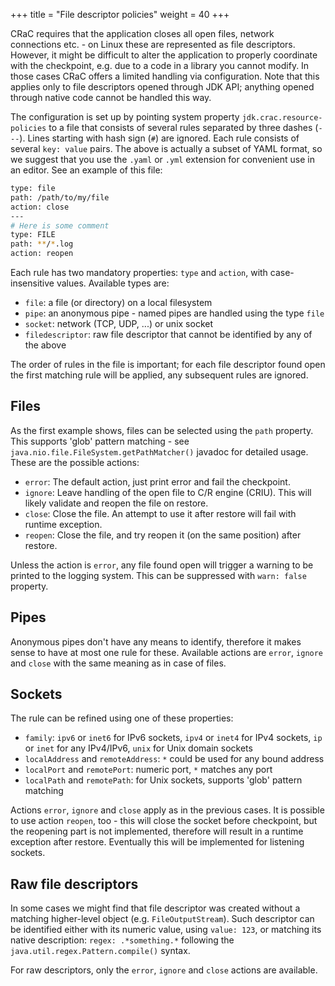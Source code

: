 +++
title = "File descriptor policies"
weight = 40
+++

CRaC requires that the application closes all open files, network connections etc. - on Linux these are represented as file descriptors. However, it might be difficult to alter the application to properly coordinate with the checkpoint, e.g. due to a code in a library you cannot modify. In those cases CRaC offers a limited handling via configuration. Note that this applies only to file descriptors opened through JDK API; anything opened through native code cannot be handled this way.

The configuration is set up by pointing system property `jdk.crac.resource-policies` to a file that consists of several rules separated by three dashes (`---`). Lines starting with hash sign (`#`) are ignored. Each rule consists of several `key: value` pairs. The above is actually a subset of YAML format, so we suggest that you use the `.yaml` or `.yml` extension for convenient use in an editor. See an example of this file:

```sh
type: file
path: /path/to/my/file
action: close
---
# Here is some comment
type: FILE
path: **/*.log
action: reopen
```

Each rule has two mandatory properties: `type` and `action`, with case-insensitive values. Available types are:

* `file`: a file (or directory) on a local filesystem
* `pipe`: an anonymous pipe - named pipes are handled using the type `file`
* `socket`: network (TCP, UDP, ...) or unix socket
* `filedescriptor`: raw file descriptor that cannot be identified by any of the above

The order of rules in the file is important; for each file descriptor found open the first matching rule will be applied, any subsequent rules are ignored.

## Files

As the first example shows, files can be selected using the `path` property. This supports 'glob' pattern matching - see `java.nio.file.FileSystem.getPathMatcher()` javadoc for detailed usage.
These are the possible actions:

* `error`: The default action, just print error and fail the checkpoint.
* `ignore`: Leave handling of the open file to C/R engine (CRIU). This will likely validate and reopen the file on restore.
* `close`: Close the file. An attempt to use it after restore will fail with runtime exception.
* `reopen`: Close the file, and try reopen it (on the same position) after restore.

Unless the action is `error`, any file found open will trigger a warning to be printed to the logging system. This can be suppressed with `warn: false` property.

## Pipes

Anonymous pipes don't have any means to identify, therefore it makes sense to have at most one rule for these. Available actions are `error`, `ignore` and `close` with the same meaning as in case of files.

## Sockets

The rule can be refined using one of these properties:

* `family`: `ipv6` or `inet6` for IPv6 sockets, `ipv4` or `inet4` for IPv4 sockets, `ip` or `inet` for any IPv4/IPv6, `unix` for Unix domain sockets
* `localAddress` and `remoteAddress`: `*` could be used for any bound address
* `localPort` and `remotePort`: numeric port, `*` matches any port
* `localPath` and `remotePath`: for Unix sockets, supports 'glob' pattern matching

Actions `error`, `ignore` and `close` apply as in the previous cases. It is possible to use action `reopen`, too - this will close the socket before checkpoint, but the reopening part is not implemented, therefore will result in a runtime exception after restore. Eventually this will be implemented for listening sockets.

## Raw file descriptors

In some cases we might find that file descriptor was created without a matching higher-level object (e.g. `FileOutputStream`). Such descriptor can be identified either with its numeric value, using `value: 123`, or matching its native description: `regex: .*something.*` following the `java.util.regex.Pattern.compile()` syntax.

For raw descriptors, only the `error`, `ignore` and `close` actions are available.

